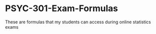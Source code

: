 # PSYC-301-Exam-Formulas
These are formulas that my students can access during online statistics exams
